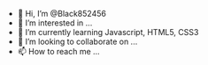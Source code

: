 - 👋 Hi, I’m @Black852456
- 👀 I’m interested in ...
- 🌱 I’m currently learning Javascript, HTML5, CSS3 
- 💞️ I’m looking to collaborate on ...
- 📫 How to reach me ...

<!---
Black852456/Black852456 is a ✨ special ✨ repository because its `README.md` (this file) appears on your GitHub profile.
You can click the Preview link to take a look at your changes.
--->
